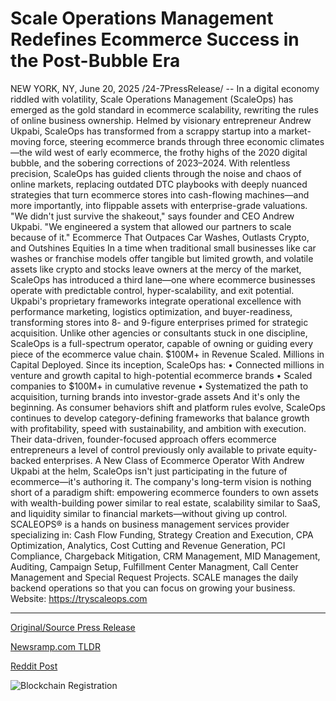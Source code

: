 # Scale Operations Management Redefines Ecommerce Success in the Post-Bubble Era

NEW YORK, NY, June 20, 2025 /24-7PressRelease/ -- In a digital economy riddled with volatility, Scale Operations Management (ScaleOps) has emerged as the gold standard in ecommerce scalability, rewriting the rules of online business ownership. Helmed by visionary entrepreneur Andrew Ukpabi, ScaleOps has transformed from a scrappy startup into a market-moving force, steering ecommerce brands through three economic climates—the wild west of early ecommerce, the frothy highs of the 2020 digital bubble, and the sobering corrections of 2023–2024.  With relentless precision, ScaleOps has guided clients through the noise and chaos of online markets, replacing outdated DTC playbooks with deeply nuanced strategies that turn ecommerce stores into cash-flowing machines—and more importantly, into flippable assets with enterprise-grade valuations.  "We didn't just survive the shakeout," says founder and CEO Andrew Ukpabi. "We engineered a system that allowed our partners to scale because of it."  Ecommerce That Outpaces Car Washes, Outlasts Crypto, and Outshines Equities  In a time when traditional small businesses like car washes or franchise models offer tangible but limited growth, and volatile assets like crypto and stocks leave owners at the mercy of the market, ScaleOps has introduced a third lane—one where ecommerce businesses operate with predictable control, hyper-scalability, and exit potential.  Ukpabi's proprietary frameworks integrate operational excellence with performance marketing, logistics optimization, and buyer-readiness, transforming stores into 8- and 9-figure enterprises primed for strategic acquisition. Unlike other agencies or consultants stuck in one discipline, ScaleOps is a full-spectrum operator, capable of owning or guiding every piece of the ecommerce value chain.  $100M+ in Revenue Scaled. Millions in Capital Deployed.  Since its inception, ScaleOps has:  • Connected millions in venture and growth capital to high-potential ecommerce brands • Scaled companies to $100M+ in cumulative revenue • Systematized the path to acquisition, turning brands into investor-grade assets  And it's only the beginning.  As consumer behaviors shift and platform rules evolve, ScaleOps continues to develop category-defining frameworks that balance growth with profitability, speed with sustainability, and ambition with execution. Their data-driven, founder-focused approach offers ecommerce entrepreneurs a level of control previously only available to private equity-backed enterprises.  A New Class of Ecommerce Operator  With Andrew Ukpabi at the helm, ScaleOps isn't just participating in the future of ecommerce—it's authoring it. The company's long-term vision is nothing short of a paradigm shift: empowering ecommerce founders to own assets with wealth-building power similar to real estate, scalability similar to SaaS, and liquidity similar to financial markets—without giving up control.  SCALEOPS® is a hands on business management services provider specializing in: Cash Flow Funding, Strategy Creation and Execution, CPA Optimization, Analytics, Cost Cutting and Revenue Generation, PCI Compliance, Chargeback Mitigation, CRM Management, MID Management, Auditing, Campaign Setup, Fulfillment Center Managment, Call Center Management and Special Request Projects. SCALE manages the daily backend operations so that you can focus on growing your business.  Website: https://tryscaleops.com 

---

[Original/Source Press Release](https://www.24-7pressrelease.com/press-release/524027/scale-operations-management-redefines-ecommerce-success-in-the-post-bubble-era)
                    

[Newsramp.com TLDR](https://newsramp.com/curated-news/scaleops-redefines-ecommerce-scalability-with-innovative-strategies/19066023f2ce239cc040d0159c1dc2b6) 

 



[Reddit Post](https://www.reddit.com/r/BlockchainWeb3New/comments/1lfxxa6/scaleops_redefines_ecommerce_scalability_with/) 



![Blockchain Registration](https://cdn.newsramp.app/24-7PressRelease/qrcode/256/20/nukeAa5W.webp)